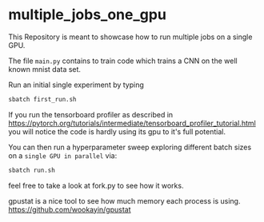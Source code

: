 # multiple_jobs_one_gpu

This Repository is meant to showcase how to run multiple jobs on 
a single GPU.

The file `main.py` contains to train code which trains a
CNN on the well known mnist data set.

Run an initial single experiment by typing 
``` bash
sbatch first_run.sh
```
If you run the tensorboard profiler as described in https://pytorch.org/tutorials/intermediate/tensorboard_profiler_tutorial.html
you will notice the code is hardly using its gpu to it's full potential.

You can then run a hyperparameter sweep exploring different
batch sizes on a `single GPU in parallel` via:
``` bash
sbatch run.sh
```
feel free to take a look at fork.py to see how it works.

gpustat is a nice tool to see how much memory
each process is using.
https://github.com/wookayin/gpustat
